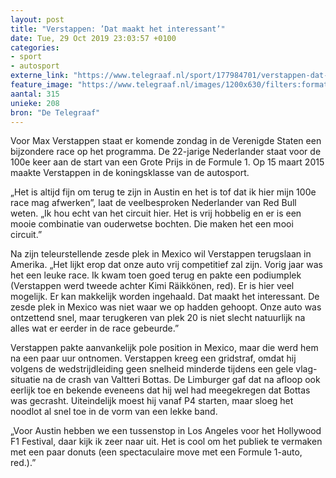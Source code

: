 ```yaml
---
layout: post
title: "Verstappen: ’Dat maakt het interessant’"
date: Tue, 29 Oct 2019 23:03:57 +0100
categories: 
- sport 
- autosport 
externe_link: "https://www.telegraaf.nl/sport/177984701/verstappen-dat-maakt-het-interessant"
feature_image: "https://www.telegraaf.nl/images/1200x630/filters:format(jpeg):quality(80)/cdn-kiosk-api.telegraaf.nl/cd27e750-faa6-11e9-a901-0218eaf05005.jpg"
aantal: 315
unieke: 208
bron: "De Telegraaf"
---
```


<p class="intro">Voor Max Verstappen staat er komende zondag in de Verenigde Staten een bijzondere race op het programma. De 22-jarige Nederlander staat voor de 100e keer aan de start van een Grote Prijs in de Formule 1. Op 15 maart 2015 maakte Verstappen in de koningsklasse van de autosport.</p> <p>„Het is altijd fijn om terug te zijn in Austin en het is tof dat ik hier mijn 100e race mag afwerken”, laat de veelbesproken Nederlander van Red Bull weten. „Ik hou echt van het circuit hier. Het is vrij hobbelig en er is een mooie combinatie van ouderwetse bochten. Die maken het een mooi circuit.”</p><p>Na zijn teleurstellende zesde plek in Mexico wil Verstappen terugslaan in Amerika. „Het lijkt erop dat onze auto vrij competitief zal zijn. Vorig jaar was het een leuke race. Ik kwam toen goed terug en pakte een podiumplek (Verstappen werd tweede achter Kimi Räikkönen, red). Er is hier veel mogelijk. Er kan makkelijk worden ingehaald. Dat maakt het interessant. De zesde plek in Mexico was niet waar we op hadden gehoopt. Onze auto was ontzettend snel, maar terugkeren van plek 20 is niet slecht natuurlijk na alles wat er eerder in de race gebeurde.”</p><p>Verstappen pakte aanvankelijk pole position in Mexico, maar die werd hem na een paar uur ontnomen. Verstappen kreeg een gridstraf, omdat hij volgens de wedstrijdleiding geen snelheid minderde tijdens een gele vlag-situatie na de crash van Valtteri Bottas. De Limburger gaf dat na afloop ook eerlijk toe en bekende eveneens dat hij wel had meegekregen dat Bottas was gecrasht. Uiteindelijk moest hij vanaf P4 starten, maar sloeg het noodlot al snel toe in de vorm van een lekke band.</p><p>„Voor Austin hebben we een tussenstop in Los Angeles voor het Hollywood F1 Festival, daar kijk ik zeer naar uit. Het is cool om het publiek te vermaken met een paar donuts (een spectaculaire move met een Formule 1-auto, red.).”</p>
